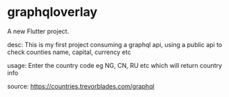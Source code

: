 # graphqloverlay

A new Flutter project.

desc:
This is my first project consuming a graphql api, using a public api to check counties name, capital, currency etc

usage:
Enter the country code eg NG, CN, RU etc which will return country info

source:
https://countries.trevorblades.com/graphql
 
 
